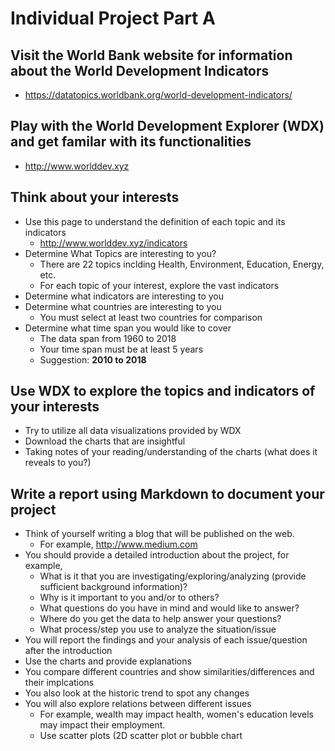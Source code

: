 # Individual Project Part A

## Visit the World Bank website for information about the World Development Indicators 
- https://datatopics.worldbank.org/world-development-indicators/
## Play with the World Development Explorer (WDX) and get familar with its functionalities
- http://www.worlddev.xyz
## Think about your interests 
- Use this page to understand the definition of each topic and its indicators
    - http://www.worlddev.xyz/indicators
- Determine What Topics are interesting to you? 
    - There are 22 topics inclding Health, Environment, Education, Energy, etc.
    - For each topic of your interest, explore the vast indicators 
- Determine what indicators are interesting to you
- Determine what countries are interesting to you
    - You must select at least two countries for comparison
- Determine what time span you would like to cover
    -  The data span from 1960 to 2018
    -  Your time span must be at least 5 years
    -  Suggestion: **2010 to 2018**
## Use WDX to explore the topics and indicators of your interests
- Try to utilize all data visualizations provided by WDX
- Download the charts that are insightful 
- Taking notes of your reading/understanding of the charts (what does it reveals to you?)
## Write a report using Markdown to document your project
- Think of yourself writing a blog that will be published on the web. 
    - For example, http://www.medium.com
- You should provide a detailed introduction about the project, for example,
    - What is it that you are investigating/exploring/analyzing (provide sufficient background information)?
    - Why is it important to you and/or to others?
    - What questions do you have in mind and would like to answer?
    - Where do you get the data to help answer your questions?  
    - What process/step you use to analyze the situation/issue
- You will report the findings and your analysis of each issue/question after the introduction
- Use the charts and provide explanations
- You compare different countries and show similarities/differences and their implcations
- You also look at the historic trend to spot any changes
- You will also explore relations between different issues 
    - For example, wealth may impact health, women's education levels may impact their employment.
    - Use scatter plots (2D scatter plot or bubble chart
